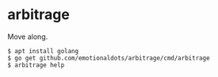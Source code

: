 arbitrage
=========

Move along.

	$ apt install golang
	$ go get github.com/emotionaldots/arbitrage/cmd/arbitrage
	$ arbitrage help
